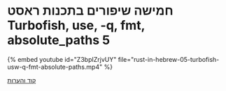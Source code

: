 # חמישה שיפורים בתכנות ראסט Turbofish, use, -q, fmt, absolute_paths 5


{% embed youtube id="Z3bpIZrjvUY" file="rust-in-hebrew-05-turbofish-usw-q-fmt-absolute-paths.mp4" %}


[קוד והערות](https://github.com/szabgab/learning-rust-in-hebrew-2024-02-25)
